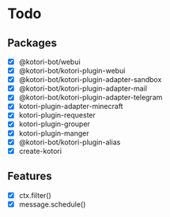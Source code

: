 # Todo

## Packages

- [x] @kotori-bot/webui
- [x] @kotori-bot/kotori-plugin-webui
- [x] @kotori-bot/kotori-plugin-adapter-sandbox
- [x] @kotori-bot/kotori-plugin-adapter-mail
- [x] @kotori-bot/kotori-plugin-adapter-telegram
- [x] kotori-plugin-adapter-minecraft
- [x] kotori-plugin-requester
- [x] kotori-plugin-grouper
- [x] kotori-plugin-manger
- [x] @kotori-bot/kotori-plugin-alias
- [x] create-kotori

## Features

- [x] ctx.filter()
- [x] message.schedule()

